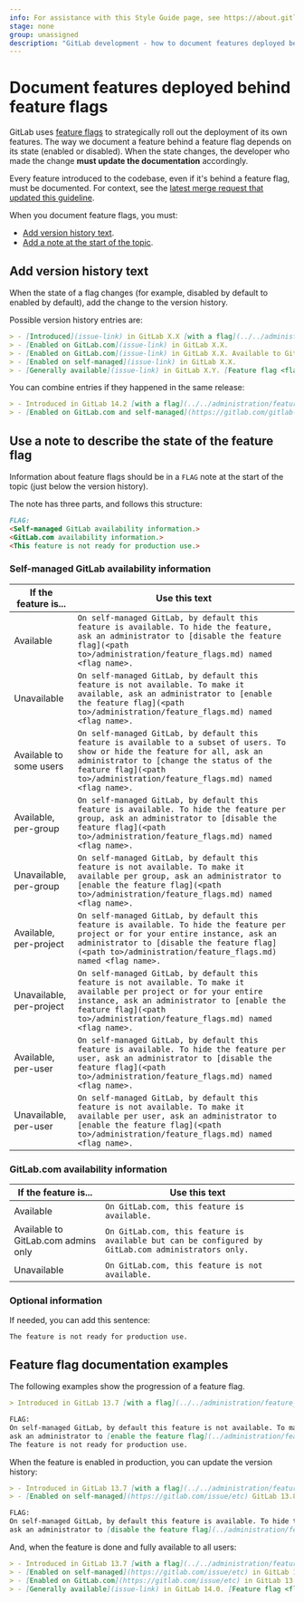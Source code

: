 ```yaml
---
info: For assistance with this Style Guide page, see https://about.gitlab.com/handbook/engineering/ux/technical-writing/#assignments-to-other-projects-and-subjects.
stage: none
group: unassigned
description: "GitLab development - how to document features deployed behind feature flags"
---
```


# Document features deployed behind feature flags

GitLab uses [feature flags](../feature_flags/index.md) to strategically roll
out the deployment of its own features. The way we document a feature behind a
feature flag depends on its state (enabled or disabled). When the state
changes, the developer who made the change **must update the documentation**
accordingly.

Every feature introduced to the codebase, even if it's behind a feature flag,
must be documented. For context, see the
[latest merge request that updated this guideline](https://gitlab.com/gitlab-org/gitlab/-/merge_requests/47917#note_459984428).

When you document feature flags, you must:

- [Add version history text](#add-version-history-text).
- [Add a note at the start of the topic](#use-a-note-to-describe-the-state-of-the-feature-flag).

## Add version history text

When the state of a flag changes (for example, disabled by default to enabled by default), add the change to the version history.

Possible version history entries are:

```markdown
> - [Introduced](issue-link) in GitLab X.X [with a flag](../../administration/feature_flags.md) named <flag name>. Disabled by default.
> - [Enabled on GitLab.com](issue-link) in GitLab X.X.
> - [Enabled on GitLab.com](issue-link) in GitLab X.X. Available to GitLab.com administrators only.
> - [Enabled on self-managed](issue-link) in GitLab X.X.
> - [Generally available](issue-link) in GitLab X.Y. [Feature flag <flag name>](issue-link) removed.
```

You can combine entries if they happened in the same release:

```markdown
> - Introduced in GitLab 14.2 [with a flag](../../administration/feature_flags.md) named `ci_include_rules`. Disabled by default.
> - [Enabled on GitLab.com and self-managed](https://gitlab.com/gitlab-org/gitlab/-/issues/337507) in GitLab 14.3.
```

## Use a note to describe the state of the feature flag

Information about feature flags should be in a `FLAG` note at the start of the topic (just below the version history).

The note has three parts, and follows this structure:

```markdown
FLAG:
<Self-managed GitLab availability information.>
<GitLab.com availability information.>
<This feature is not ready for production use.>
```

### Self-managed GitLab availability information

| If the feature is...     | Use this text |
|--------------------------|---------------|
| Available                | `On self-managed GitLab, by default this feature is available. To hide the feature, ask an administrator to [disable the feature flag](<path to>/administration/feature_flags.md) named <flag name>.` |
| Unavailable              | `On self-managed GitLab, by default this feature is not available. To make it available, ask an administrator to [enable the feature flag](<path to>/administration/feature_flags.md) named <flag name>.` |
| Available to some users  | `On self-managed GitLab, by default this feature is available to a subset of users. To show or hide the feature for all, ask an administrator to [change the status of the feature flag](<path to>/administration/feature_flags.md) named <flag name>.` |
| Available, per-group     | `On self-managed GitLab, by default this feature is available. To hide the feature per group, ask an administrator to [disable the feature flag](<path to>/administration/feature_flags.md) named <flag name>.` |
| Unavailable, per-group   | `On self-managed GitLab, by default this feature is not available. To make it available per group, ask an administrator to [enable the feature flag](<path to>/administration/feature_flags.md) named <flag name>.` |
| Available, per-project   | `On self-managed GitLab, by default this feature is available. To hide the feature per project or for your entire instance, ask an administrator to [disable the feature flag](<path to>/administration/feature_flags.md) named <flag name>.` |
| Unavailable, per-project | `On self-managed GitLab, by default this feature is not available. To make it available per project or for your entire instance, ask an administrator to [enable the feature flag](<path to>/administration/feature_flags.md) named <flag name>.` |
| Available, per-user      | `On self-managed GitLab, by default this feature is available. To hide the feature per user, ask an administrator to [disable the feature flag](<path to>/administration/feature_flags.md) named <flag name>.` |
| Unavailable, per-user    | `On self-managed GitLab, by default this feature is not available. To make it available per user, ask an administrator to [enable the feature flag](<path to>/administration/feature_flags.md) named <flag name>.` |

### GitLab.com availability information

| If the feature is...                | Use this text |
|-------------------------------------|---------------|
| Available                           | `On GitLab.com, this feature is available.` |
| Available to GitLab.com admins only | `On GitLab.com, this feature is available but can be configured by GitLab.com administrators only.`
| Unavailable                         | `On GitLab.com, this feature is not available.`|

### Optional information

If needed, you can add this sentence:

`The feature is not ready for production use.`

## Feature flag documentation examples

The following examples show the progression of a feature flag.

```markdown
> Introduced in GitLab 13.7 [with a flag](../../administration/feature_flags.md) named `forti_token_cloud`. Disabled by default.

FLAG:
On self-managed GitLab, by default this feature is not available. To make it available,
ask an administrator to [enable the feature flag](../administration/feature_flags.md) named `forti_token_cloud`.
The feature is not ready for production use.
```

When the feature is enabled in production, you can update the version history:

```markdown
> - Introduced in GitLab 13.7 [with a flag](../../administration/feature_flags.md) named `forti_token_cloud`. Disabled by default.
> - [Enabled on self-managed](https://gitlab.com/issue/etc) GitLab 13.8.

FLAG:
On self-managed GitLab, by default this feature is available. To hide the feature per user,
ask an administrator to [disable the feature flag](../administration/feature_flags.md) named `forti_token_cloud`.
```

And, when the feature is done and fully available to all users:

```markdown
> - Introduced in GitLab 13.7 [with a flag](../../administration/feature_flags.md) named `forti_token_cloud`. Disabled by default.
> - [Enabled on self-managed](https://gitlab.com/issue/etc) in GitLab 13.8.
> - [Enabled on GitLab.com](https://gitlab.com/issue/etc) in GitLab 13.9.
> - [Generally available](issue-link) in GitLab 14.0. [Feature flag <flag name>](issue-link) removed.
```
